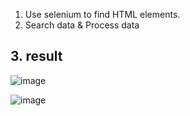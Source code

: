 1. Use selenium to find HTML elements.
2. Search data & Process data
<h2> 3. result</h2>

![image](https://github.com/user-attachments/assets/e5b7be6a-3f54-4ab4-bb92-01e2b7714a28)

![image](https://github.com/user-attachments/assets/8487c369-137a-4bc8-89be-269a3124f880)

